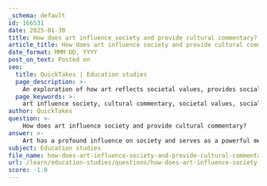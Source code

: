```yaml
---
_schema: default
id: 166531
date: 2025-01-30
title: How does art influence society and provide cultural commentary?
article_title: How does art influence society and provide cultural commentary?
date_format: MMM DD, YYYY
post_on_text: Posted on
seo:
  title: QuickTakes | Education studies
  page_description: >-
    An exploration of how art reflects societal values, provides social commentary, provokes thought, and expresses cultural identity, influencing public perception and inspiring change.
  page_keywords: >-
    art influence society, cultural commentary, societal values, social critique, cultural identity, public perception, artistic expression, social movements, contemporary issues, empathy, artistic activism
author: QuickTakes
question: >-
    How does art influence society and provide cultural commentary?
answer: >-
    Art has a profound influence on society and serves as a powerful medium for cultural commentary. This relationship can be understood through several key aspects:\n\n### 1. Reflection of Societal Values\nArt acts as a mirror to society, encapsulating the values, beliefs, and issues prevalent within a given cultural context. Artists often respond to social movements, political events, and cultural shifts, using their work to comment on, critique, or celebrate these dynamics. For instance, the art of the Victorian era reflects the complexities of class, gender, and morality, revealing the tensions between tradition and modernity. Artists grappled with changing roles, producing works that both mirrored and influenced societal norms.\n\n### 2. Social Commentary\nArtists have historically played a crucial role in providing social commentary through their work. By addressing contemporary issues, they use their art as a platform to critique societal norms and injustices. Movements such as Impressionism and Expressionism exemplify this trend, as artists explored individual perspectives and emotional depth. For example, Impressionists captured fleeting moments of modern life, reflecting the rapid changes brought about by urbanization and technological advancements, thus serving as a form of social commentary.\n\n### 3. Provocation and Awareness\nArt as commentary refers to the use of artistic expression to provoke thought on social, political, or cultural issues. Artists often address contemporary events or historical contexts, encouraging viewers to reflect on the world around them. Street artists like Banksy utilize their work to comment on themes of consumerism, war, and social justice, effectively raising awareness and prompting discussions about these critical issues.\n\n### 4. Cultural Identity and Expression\nArt also plays a significant role in expressing cultural identity. For instance, contemporary Irish art often draws inspiration from traditional folklore, weaving age-old stories into modern expressions. This revival of tradition creates a dialogue between the past and present, allowing artists to explore and communicate their cultural heritage while addressing contemporary issues.\n\n### 5. Influence on Public Perception\nThe reciprocal relationship between art and society means that art not only reflects societal values but also influences public perception and cultural discourse. By engaging with social issues, artists can inspire change and challenge the status quo. For example, the works of artists like Ai Weiwei address human rights violations and government oppression, using art as a platform for activism and raising awareness about critical global issues.\n\n### Conclusion\nIn summary, art influences society by reflecting its values, providing social commentary, provoking thought, expressing cultural identity, and shaping public perception. Through these mechanisms, art serves as a vital tool for understanding and critiquing the complexities of human experience, ultimately fostering dialogue and inspiring change within society.
subject: Education studies
file_name: how-does-art-influence-society-and-provide-cultural-commentary.md
url: /learn/education-studies/questions/how-does-art-influence-society-and-provide-cultural-commentary
score: -1.0
---
```


&nbsp;
